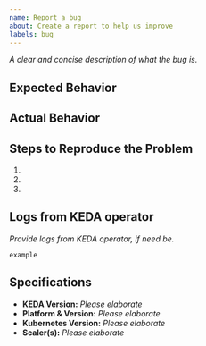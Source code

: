 ```yaml
---
name: Report a bug
about: Create a report to help us improve
labels: bug
---
```


*A clear and concise description of what the bug is.*

## Expected Behavior


## Actual Behavior


## Steps to Reproduce the Problem

  1.
  2.
  3.

## Logs from KEDA operator

*Provide logs from KEDA operator, if need be.*

```
example
```

## Specifications

  - **KEDA Version:** *Please elaborate*
  - **Platform & Version:** *Please elaborate*
  - **Kubernetes Version:** *Please elaborate*
  - **Scaler(s):** *Please elaborate*
